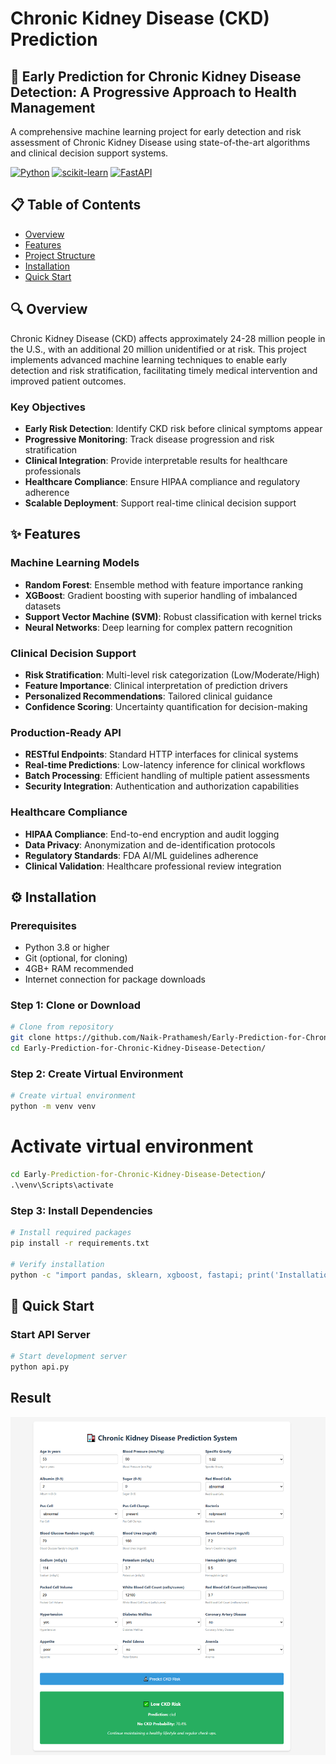 # Chronic Kidney Disease (CKD) Prediction 

## 🏥 Early Prediction for Chronic Kidney Disease Detection: A Progressive Approach to Health Management

A comprehensive machine learning project for early detection and risk assessment of Chronic Kidney Disease using state-of-the-art algorithms and clinical decision support systems.

[![Python](https://img.shields.io/badge/python-v3.8+-blue.svg)](https://www.python.org/downloads/)
[![scikit-learn](https://img.shields.io/badge/scikit--learn-1.3.0-orange.svg)](https://scikit-learn.org/)
[![FastAPI](https://img.shields.io/badge/FastAPI-0.100.0-green.svg)](https://fastapi.tiangolo.com/)


## 📋 Table of Contents

- [Overview](#overview)
- [Features](#features)
- [Project Structure](#project-structure)
- [Installation](#installation)
- [Quick Start](#quick-start)


## 🔍 Overview

Chronic Kidney Disease (CKD) affects approximately 24-28 million people in the U.S., with an additional 20 million unidentified or at risk. This project implements advanced machine learning techniques to enable early detection and risk stratification, facilitating timely medical intervention and improved patient outcomes.

### Key Objectives

- **Early Risk Detection**: Identify CKD risk before clinical symptoms appear
- **Progressive Monitoring**: Track disease progression and risk stratification
- **Clinical Integration**: Provide interpretable results for healthcare professionals
- **Healthcare Compliance**: Ensure HIPAA compliance and regulatory adherence
- **Scalable Deployment**: Support real-time clinical decision support

## ✨ Features

### Machine Learning Models

- **Random Forest**: Ensemble method with feature importance ranking
- **XGBoost**: Gradient boosting with superior handling of imbalanced datasets
- **Support Vector Machine (SVM)**: Robust classification with kernel tricks
- **Neural Networks**: Deep learning for complex pattern recognition

### Clinical Decision Support

- **Risk Stratification**: Multi-level risk categorization (Low/Moderate/High)
- **Feature Importance**: Clinical interpretation of prediction drivers
- **Personalized Recommendations**: Tailored clinical guidance
- **Confidence Scoring**: Uncertainty quantification for decision-making

### Production-Ready API

- **RESTful Endpoints**: Standard HTTP interfaces for clinical systems
- **Real-time Predictions**: Low-latency inference for clinical workflows
- **Batch Processing**: Efficient handling of multiple patient assessments
- **Security Integration**: Authentication and authorization capabilities

### Healthcare Compliance

- **HIPAA Compliance**: End-to-end encryption and audit logging
- **Data Privacy**: Anonymization and de-identification protocols
- **Regulatory Standards**: FDA AI/ML guidelines adherence
- **Clinical Validation**: Healthcare professional review integration

## ⚙️ Installation

### Prerequisites

- Python 3.8 or higher
- Git (optional, for cloning)
- 4GB+ RAM recommended
- Internet connection for package downloads

### Step 1: Clone or Download

```bash
# Clone from repository
git clone https://github.com/Naik-Prathamesh/Early-Prediction-for-Chronic-Kidney-Disease-Detection.git
cd Early-Prediction-for-Chronic-Kidney-Disease-Detection/

```

### Step 2: Create Virtual Environment

```bash
# Create virtual environment
python -m venv venv

```
# Activate virtual environment
```cmd
cd Early-Prediction-for-Chronic-Kidney-Disease-Detection/
.\venv\Scripts\activate
```


### Step 3: Install Dependencies

```bash
# Install required packages
pip install -r requirements.txt

# Verify installation
python -c "import pandas, sklearn, xgboost, fastapi; print('Installation successful')"
```



## 🚀 Quick Start


### Start API Server

```bash
# Start development server
python api.py

```

## Result

![Alt text](Result.png)
